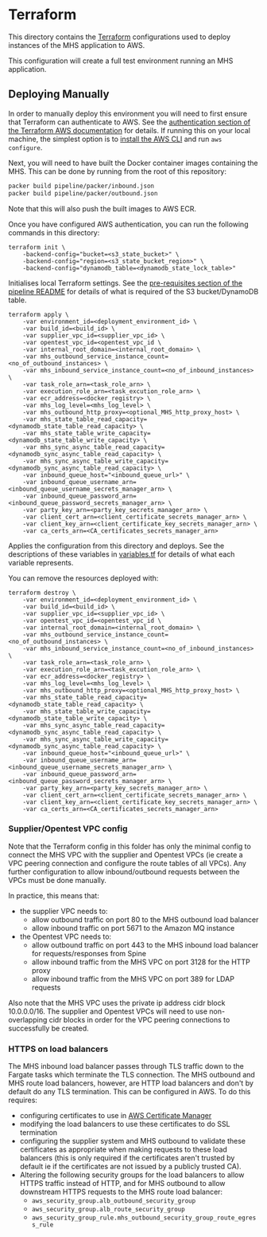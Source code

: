 # Terraform
This directory contains the [Terraform](https://www.terraform.io/) configurations used to deploy instances of the MHS
application to AWS.

This configuration will create a full test environment running an MHS application.


## Deploying Manually
In order to manually deploy this environment you will need to first ensure that Terraform can authenticate to AWS. See
the [authentication section of the Terraform AWS documentation](https://www.terraform.io/docs/providers/aws/index.html#authentication)
for details. If running this on your local machine, the simplest option is to
[install the AWS CLI](https://docs.aws.amazon.com/cli/latest/userguide/cli-chap-install.html) and run `aws configure`.

Next, you will need to have built the Docker container images containing the MHS. This can be done by running from the root of this repository:
```sh
packer build pipeline/packer/inbound.json
packer build pipeline/packer/outbound.json
```
Note that this will also push the built images to AWS ECR.

Once you have configured AWS authentication, you can run the following commands in this directory:
```
terraform init \
    -backend-config="bucket=<s3_state_bucket>" \
    -backend-config="region=<s3_state_bucket_region>" \
    -backend-config="dynamodb_table=<dynamodb_state_lock_table>"
```
Initialises local Terraform settings. See the [pre-requisites section of the pipeline README](../../README.md#pre-requisites) for details of what is required of the
S3 bucket/DynamoDB table.

```
terraform apply \
    -var environment_id=<deployment_environment_id> \
    -var build_id=<build_id> \
    -var supplier_vpc_id=<supplier_vpc_id> \
    -var opentest_vpc_id=<opentest_vpc_id \
    -var internal_root_domain=<internal_root_domain> \
    -var mhs_outbound_service_instance_count=<no_of_outbound_instances> \
    -var mhs_inbound_service_instance_count=<no_of_inbound_instances> \
    -var task_role_arn=<task_role_arn> \
    -var execution_role_arn=<task_excution_role_arn> \
    -var ecr_address=<docker_registry> \
    -var mhs_log_level=<mhs_log_level> \
    -var mhs_outbound_http_proxy=<optional_MHS_http_proxy_host> \
    -var mhs_state_table_read_capacity=<dynamodb_state_table_read_capacity> \
    -var mhs_state_table_write_capacity=<dynamodb_state_table_write_capacity> \
    -var mhs_sync_async_table_read_capacity=<dynamodb_sync_async_table_read_capacity> \
    -var mhs_sync_async_table_write_capacity=<dynamodb_sync_async_table_read_capacity> \
    -var inbound_queue_host="<inbound_queue_url>" \
    -var inbound_queue_username_arn=<inbound_queue_username_secrets_manager_arn> \
    -var inbound_queue_password_arn=<inbound_queue_password_secrets_manager_arn> \
    -var party_key_arn=<party_key_secrets_manager_arn> \
    -var client_cert_arn=<client_certificate_secrets_manager_arn> \
    -var client_key_arn=<client_certificate_key_secrets_manager_arn> \
    -var ca_certs_arn=<CA_certificates_secrets_manager_arn>
```
Applies the configuration from this directory and deploys. See the descriptions of these variables in
[variables.tf](variables.tf) for details of what each variable represents.

You can remove the resources deployed with:
```
terraform destroy \
    -var environment_id=<deployment_environment_id> \
    -var build_id=<build_id> \
    -var supplier_vpc_id=<supplier_vpc_id> \
    -var opentest_vpc_id=<opentest_vpc_id \
    -var internal_root_domain=<internal_root_domain> \
    -var mhs_outbound_service_instance_count=<no_of_outbound_instances> \
    -var mhs_inbound_service_instance_count=<no_of_inbound_instances> \
    -var task_role_arn=<task_role_arn> \
    -var execution_role_arn=<task_excution_role_arn> \
    -var ecr_address=<docker_registry> \
    -var mhs_log_level=<mhs_log_level> \
    -var mhs_outbound_http_proxy=<optional_MHS_http_proxy_host> \
    -var mhs_state_table_read_capacity=<dynamodb_state_table_read_capacity> \
    -var mhs_state_table_write_capacity=<dynamodb_state_table_write_capacity> \
    -var mhs_sync_async_table_read_capacity=<dynamodb_sync_async_table_read_capacity> \
    -var mhs_sync_async_table_write_capacity=<dynamodb_sync_async_table_read_capacity> \
    -var inbound_queue_host="<inbound_queue_url>" \
    -var inbound_queue_username_arn=<inbound_queue_username_secrets_manager_arn> \
    -var inbound_queue_password_arn=<inbound_queue_password_secrets_manager_arn> \
    -var party_key_arn=<party_key_secrets_manager_arn> \
    -var client_cert_arn=<client_certificate_secrets_manager_arn> \
    -var client_key_arn=<client_certificate_key_secrets_manager_arn> \
    -var ca_certs_arn=<CA_certificates_secrets_manager_arn>
```

### Supplier/Opentest VPC config
Note that the Terraform config in this folder has only the minimal config to connect the MHS VPC
with the supplier and Opentest VPCs (ie create a VPC peering connection and configure the route
tables of all VPCs). Any further configuration to allow inbound/outbound requests between the
VPCs must be done manually.

In practice, this means that:
- the supplier VPC needs to:
  - allow outbound traffic on port 80 to the MHS outbound load balancer
  - allow inbound traffic on port 5671 to the Amazon MQ instance
- the Opentest VPC needs to:
  - allow outbound traffic on port 443 to the MHS inbound load balancer for requests/responses
  from Spine
  - allow inbound traffic from the MHS VPC on port 3128 for the HTTP proxy
  - allow inbound traffic from the MHS VPC on port 389 for LDAP requests

Also note that the MHS VPC uses the private ip address cidr block 10.0.0.0/16. The supplier
and Opentest VPCs will need to use non-overlapping cidr blocks in order for the VPC
peering connections to successfully be created.

### HTTPS on load balancers
The MHS inbound load balancer passes through TLS traffic down to the Fargate tasks which
terminate the TLS connection. The MHS outbound and MHS route load balancers, however, are
HTTP load balancers and don't by default do any TLS termination. This can be configured in
AWS. To do this requires:
- configuring certificates to use in [AWS Certificate Manager](https://aws.amazon.com/certificate-manager/)
- modifying the load balancers to use these certificates to do SSL termination
- configuring the supplier system and MHS outbound to validate these certificates as
  appropriate when making requests to these load balancers (this is only required if the
  certificates aren't trusted by default ie if the certificates are not issued by a publicly
  trusted CA).
- Altering the following security groups for the load balancers to allow HTTPS traffic
  instead of HTTP, and for MHS outbound to allow downstream HTTPS requests to the MHS route
  load balancer:
  - `aws_security_group.alb_outbound_security_group`
  - `aws_security_group.alb_route_security_group`
  - `aws_security_group_rule.mhs_outbound_security_group_route_egress_rule`

